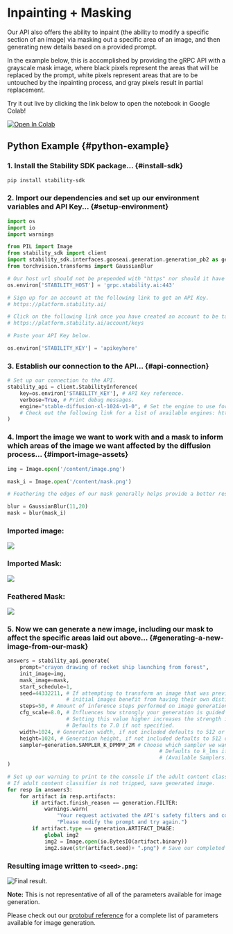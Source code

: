 # Inpainting + Masking

Our API also offers the ability to inpaint (the ability to modify a specific section of an image) via masking out a specific area of an image, and then generating new details based on a provided prompt.

In the example below, this is accomplished by providing the gRPC API with a grayscale mask image, where black pixels represent the areas that will be replaced by the prompt, white pixels represent areas that are to be untouched by the inpainting process, and gray pixels result in partial replacement.

Try it out live by clicking the link below to open the notebook in Google Colab!

[![Open In Colab](https://colab.research.google.com/assets/colab-badge.svg)](https://colab.research.google.com/drive/1tG4oWg6oI1wNhlyFaGru4P__3bGZmUxf?usp=sharing)

## Python Example {#python-example}

### 1. Install the Stability SDK package... {#install-sdk}

```bash
pip install stability-sdk
```

### 2. Import our dependencies and set up our environment variables and API Key... {#setup-environment}

```python
import os
import io
import warnings

from PIL import Image
from stability_sdk import client
import stability_sdk.interfaces.gooseai.generation.generation_pb2 as generation
from torchvision.transforms import GaussianBlur

# Our host url should not be prepended with "https" nor should it have a trailing slash.
os.environ['STABILITY_HOST'] = 'grpc.stability.ai:443'

# Sign up for an account at the following link to get an API Key.
# https://platform.stability.ai/

# Click on the following link once you have created an account to be taken to your API Key.
# https://platform.stability.ai/account/keys

# Paste your API Key below.

os.environ['STABILITY_KEY'] = 'apikeyhere'
```

### 3. Establish our connection to the API... {#api-connection}

```python
# Set up our connection to the API.
stability_api = client.StabilityInference(
    key=os.environ['STABILITY_KEY'], # API Key reference.
    verbose=True, # Print debug messages.
    engine="stable-diffusion-xl-1024-v1-0", # Set the engine to use for generation.
    # Check out the following link for a list of available engines: https://platform.stability.ai/docs/features/api-parameters#engine
)
```

### 4. Import the image we want to work with and a mask to inform which areas of the image we want affected by the diffusion process... {#import-image-assets}

```python
img = Image.open('/content/image.png')

mask_i = Image.open('/content/mask.png')

# Feathering the edges of our mask generally helps provide a better result. Alternately, you can feather the mask in a suite like Photoshop or GIMP.

blur = GaussianBlur(11,20)
mask = blur(mask_i)
```

### Imported image:

![](/Inpainting-C1.png)

### Imported Mask:

![](/Inpainting-C2.png)

### Feathered Mask:

![](/Inpainting-C3.png)

### 5. Now we can generate a new image, including our mask to affect the specific areas laid out above... {#generating-a-new-image-from-our-mask}

```python
answers = stability_api.generate(
    prompt="crayon drawing of rocket ship launching from forest",
    init_image=img,
    mask_image=mask,
    start_schedule=1,
    seed=44332211, # If attempting to transform an image that was previously generated with our API,
                   # initial images benefit from having their own distinct seed rather than using the seed of the original image generation.
    steps=50, # Amount of inference steps performed on image generation. Defaults to 30.
    cfg_scale=8.0, # Influences how strongly your generation is guided to match your prompt.
                   # Setting this value higher increases the strength in which it tries to match your prompt.
                   # Defaults to 7.0 if not specified.
    width=1024, # Generation width, if not included defaults to 512 or 1024 depending on the engine.
    height=1024, # Generation height, if not included defaults to 512 or 1024 depending on the engine.
    sampler=generation.SAMPLER_K_DPMPP_2M # Choose which sampler we want to denoise our generation with.
                                                 # Defaults to k_lms if not specified. Clip Guidance only supports ancestral samplers.
                                                 # (Available Samplers: ddim, plms, k_euler, k_euler_ancestral, k_heun, k_dpm_2, k_dpm_2_ancestral, k_dpmpp_2s_ancestral, k_lms, k_dpmpp_2m, k_dpmpp_sde)
)

# Set up our warning to print to the console if the adult content classifier is tripped.
# If adult content classifier is not tripped, save generated image.
for resp in answers3:
    for artifact in resp.artifacts:
        if artifact.finish_reason == generation.FILTER:
            warnings.warn(
                "Your request activated the API's safety filters and could not be processed."
                "Please modify the prompt and try again.")
        if artifact.type == generation.ARTIFACT_IMAGE:
            global img2
            img2 = Image.open(io.BytesIO(artifact.binary))
            img2.save(str(artifact.seed)+ ".png") # Save our completed image with its seed number as the filename.
```

### Resulting image written to `<seed>.png`:

![Final result.](/Inpainting-C4.png)

**Note:** This is not representative of all of the parameters available for image generation.

Please check out our [protobuf reference](https://github.com/Stability-AI/api-interfaces/blob/main/src/proto/generation.proto) for a complete list of parameters available for image generation.
